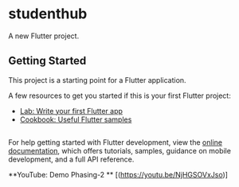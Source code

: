# studenthub

A new Flutter project.

## Getting Started

This project is a starting point for a Flutter application.

A few resources to get you started if this is your first Flutter project:

- [Lab: Write your first Flutter app](https://docs.flutter.dev/get-started/codelab)
- [Cookbook: Useful Flutter samples](https://docs.flutter.dev/cookbook)


##
For help getting started with Flutter development, view the
[online documentation](https://docs.flutter.dev/), which offers tutorials,
samples, guidance on mobile development, and a full API reference.

 **YouTube: Demo Phasing-2 ** [(https://youtu.be/NjHGSOVxJso)]
